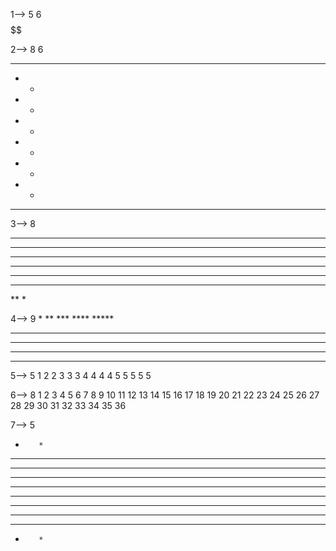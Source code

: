 1-->
5
6
$$$$$$
$$$$$$
$$$$$$
$$$$$$
$$$$$$

2-->
8
6
******
*    *
*    *
*    *
*    *
*    *
*    *
******

3-->
8
********
*******
******
*****
****
***
**
*

4-->
9
        *
       **
      ***
     ****
    *****
   ******
  *******
 ********
*********

5-->
5
1
2 2
3 3 3
4 4 4 4
5 5 5 5 5

6-->
8
1
2 3
4 5 6
7 8 9 10
11 12 13 14 15
16 17 18 19 20 21
22 23 24 25 26 27 28
29 30 31 32 33 34 35 36

7-->
5
*        *
**      **
***    ***
****  ****
**********
**********
****  ****
***    ***
**      **
*        *
